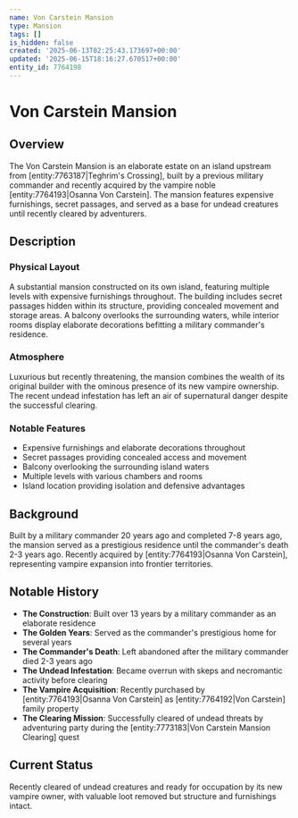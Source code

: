 ```yaml
---
name: Von Carstein Mansion
type: Mansion
tags: []
is_hidden: false
created: '2025-06-13T02:25:43.173697+00:00'
updated: '2025-06-15T18:16:27.670517+00:00'
entity_id: 7764198
---
```


# Von Carstein Mansion

## Overview
The Von Carstein Mansion is an elaborate estate on an island upstream from [entity:7763187|Teghrim's Crossing], built by a previous military commander and recently acquired by the vampire noble [entity:7764193|Osanna Von Carstein]. The mansion features expensive furnishings, secret passages, and served as a base for undead creatures until recently cleared by adventurers.

## Description
### Physical Layout
A substantial mansion constructed on its own island, featuring multiple levels with expensive furnishings throughout. The building includes secret passages hidden within its structure, providing concealed movement and storage areas. A balcony overlooks the surrounding waters, while interior rooms display elaborate decorations befitting a military commander's residence.

### Atmosphere
Luxurious but recently threatening, the mansion combines the wealth of its original builder with the ominous presence of its new vampire ownership. The recent undead infestation has left an air of supernatural danger despite the successful clearing.

### Notable Features
- Expensive furnishings and elaborate decorations throughout
- Secret passages providing concealed access and movement
- Balcony overlooking the surrounding island waters
- Multiple levels with various chambers and rooms
- Island location providing isolation and defensive advantages

## Background
Built by a military commander 20 years ago and completed 7-8 years ago, the mansion served as a prestigious residence until the commander's death 2-3 years ago. Recently acquired by [entity:7764193|Osanna Von Carstein], representing vampire expansion into frontier territories.

## Notable History
- **The Construction**: Built over 13 years by a military commander as an elaborate residence
- **The Golden Years**: Served as the commander's prestigious home for several years
- **The Commander's Death**: Left abandoned after the military commander died 2-3 years ago
- **The Undead Infestation**: Became overrun with skeps and necromantic activity before clearing
- **The Vampire Acquisition**: Recently purchased by [entity:7764193|Osanna Von Carstein] as [entity:7764192|Von Carstein] family property
- **The Clearing Mission**: Successfully cleared of undead threats by adventuring party during the [entity:7773183|Von Carstein Mansion Clearing] quest

## Current Status
Recently cleared of undead creatures and ready for occupation by its new vampire owner, with valuable loot removed but structure and furnishings intact.